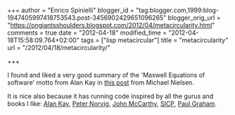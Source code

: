 +++
author = "Enrico Spinielli"
blogger_id = "tag:blogger.com,1999:blog-1947405997418753543.post-3456902429651096265"
blogger_orig_url = "https://ongiantsshoulders.blogspot.com/2012/04/metacircularity.html"
comments = true
date = "2012-04-18"
modified_time = "2012-04-18T15:58:09.764+02:00"
tags = ["lisp metacircular"]
title = "metacircularity"
url = "/2012/04/18/metacircularity/"

+++

I found and liked a very good summary of the 'Maxwell Equations of software'
motto from Alan Kay in
[this post](https://www.michaelnielsen.org/ddi/lisp-as-the-maxwells-equations-of-software/)
from Michael Nielsen.

It is nice also because it has running code inspired by all the gurus and books
I like: [Alan Kay](https://en.wikipedia.org/wiki/Alan_Kay),
[Peter Norvig](https://norvig.com),
[John McCarthy](https://www-formal.stanford.edu/jmc/),
[SICP](https://mitpress.mit.edu/sicp/full-text/book/book-Z-H-4.html),
[Paul Graham](https://paulgraham.com/).
